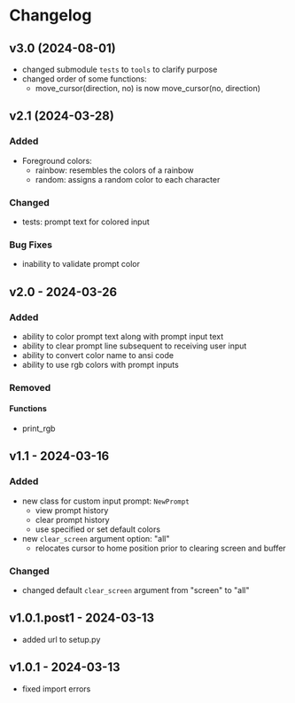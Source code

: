 # Changelog

## v3.0 (2024-08-01)
- changed submodule `tests` to `tools` to clarify purpose
- changed order of some functions:
  - move_cursor(direction, no) is now move_cursor(no, direction)

## v2.1 (2024-03-28)

### Added
- Foreground colors:
  - rainbow: resembles the colors of a rainbow
  - random: assigns a random color to each character

### Changed
- tests: prompt text for colored input

### Bug Fixes
- inability to validate prompt color

## v2.0 - 2024-03-26

### Added
- ability to color prompt text along with prompt input text
- ability to clear prompt line subsequent to receiving user input
- ability to convert color name to ansi code
- ability to use rgb colors with prompt inputs

### Removed
#### Functions
- print_rgb

## v1.1 - 2024-03-16

### Added
- new class for custom input prompt: `NewPrompt`
  - view prompt history
  - clear prompt history
  - use specified or set default colors
- new `clear_screen` argument option: "all"
  - relocates cursor to home position prior to clearing screen and buffer

### Changed
- changed default `clear_screen` argument from "screen" to "all"

## v1.0.1.post1 - 2024-03-13
- added url to setup.py

## v1.0.1 - 2024-03-13
- fixed import errors
